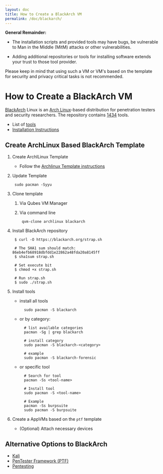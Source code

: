 ```yaml
---
layout: doc
title: How to Create a BlackArch VM
permalink: /doc/blackarch/
---
```


**General Remainder:**

- The installation scripts and provided tools may have bugs, be vulnerable to Man in the Middle (MitM) attacks or other vulnerabilities.

- Adding additional repositories or tools for installing software extends your trust to those tool provider.

Please keep in mind that using such a VM or VM's based on the template for security and privacy critical tasks is not recommended.  

How to Create a BlackArch VM
============================

[BlackArch](http://www.blackarch.org) Linux is an [Arch Linux](http://www.archlinux.org/)-based distribution for penetration testers and security researchers. The repository contains [1434](http://www.blackarch.org/tools.html) tools.

- List of [tools](http://www.blackarch.org/tools.html)
- [Installation Instructions](http://www.blackarch.org/downloads.html)

Create ArchLinux Based BlackArch Template
-----------------------------------------

1. Create ArchlLinux Template

    - Follow the [Archlinux Template instructions](/doc/templates/archlinux/)


2. Update Template

        sudo pacman -Syyu

3. Clone template

    1. Via Qubes VM Manager

    2. Via command line

            qvm-clone archlinux blackarch

4. Install BlackArch repository

        $ curl -O https://blackarch.org/strap.sh

        # The SHA1 sum should match: 86eb4efb68918dbfdd1e22862a48fda20a8145ff
        $ sha1sum strap.sh

        # Set execute bit
        $ chmod +x strap.sh

        # Run strap.sh
        $ sudo ./strap.sh

5. Install tools

    - install all tools

            sudo pacman -S blackarch

    - or by category:

            # list available categories
            pacman -Sg | grep blackarch

            # install category
            sudo pacman -S blackarch-<category>

            # example
            sudo pacman -S blackarch-forensic

    - or specific tool

            # Search for tool
            pacman -Ss <tool-name>

            # Install tool
            sudo pacman -S <tool-name>

            # Example
            pacman -Ss burpsuite
            sudo pacman -S burpsuite

6. Create a AppVMs based on the `ptf` template

    - (Optional) Attach necessary devices

Alternative Options to BlackArch
--------------------------------

- [Kali](/doc/kali/)
- [PenTester Framework (PTF)](/doc/ptf/)
- [Pentesting](/doc/pentesting/)
